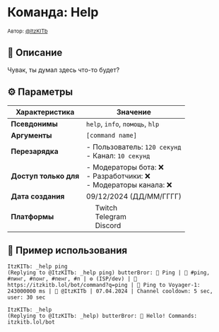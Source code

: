 # Команда: Help  
<sup>Автор: [@ItzKITb](twitch.tv/itzkitb)</sup>  

## 📝 Описание  
Чувак, ты думал здесь что-то будет?  

## ⚙️ Параметры  
| Характеристика        | Значение                     |  
|-----------------------|------------------------------|  
| **Псевдонимы**        | `help`, `info`, `помощь`, `hlp` |  
| **Аргументы**         | `[command name]` |  
| **Перезарядка**       | - Пользователь: `120 секунд`<br>- Канал: `10 секунд` |  
| **Доступ только для** | - Модераторы бота: ❌<br>- Разработчики: ❌<br>- Модераторы канала: ❌ |  
| **Дата создания**     | 09/12/2024 (ДД/ММ/ГГГГ)      |  
| **Платформы**         | <img src="https://upload.wikimedia.org/wikipedia/commons/thumb/c/ce/Twitch_logo_2019.svg/512px-Twitch_logo_2019.svg.png" width="16"> Twitch<br><img src="https://upload.wikimedia.org/wikipedia/commons/thumb/8/83/Telegram_2019_Logo.svg/512px-Telegram_2019_Logo.svg.png" width="16"> Telegram<br><img src="https://upload.wikimedia.org/wikipedia/ru/thumb/b/b7/Discord_logo_svg.svg/675px-Discord_logo_svg.svg.png" width="16"> Discord |

## 💬 Пример использования  
```
ItzKITЬ: _help ping 
(Replying to @ItzKITЬ: _help ping) butterBror: 🚀 Ping | 🤔 #ping, #пинг, #понг, #пенг, #п | ⚙️ (ISP/dev) | 🔗 https://itzkitb.lol/bot/command?q=ping | 💬 Ping to Voyager-1: 243000000 ms | 👤 @ItzKITb | 07.04.2024 | Channel cooldown: 5 sec, user: 30 sec 

ItzKITЬ: _help 
(Replying to @ItzKITЬ: _help) butterBror: 👋 Hello! Commands: itzkitb.lol/bot 
```